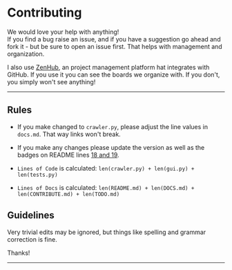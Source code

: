 # Contributing
We would love your help with anything!<br>
If you find a bug raise an issue, and if you have a suggestion go ahead and fork it - but be sure to open an issue first. That helps with management and organization.

I also use [ZenHub](https://www.zenhub.com/), an project management platform hat integrates with GitHub. If you use it you can see the boards we organize with. If you don't, you simply won't see anything!

***

## Rules
* If you make changed to `crawler.py`, please adjust the line values in `docs.md`. That way links won't break.
* If you make any changes please update the version as well as the badges on README lines [18 and 19](https://github.com/rivermont/spidy/blob/master/README.md#L18).

* `Lines of Code` is calculated: `len(crawler.py) + len(gui.py) + len(tests.py)`
* `Lines of Docs` is calculated: `len(README.md) + len(DOCS.md) + len(CONTRIBUTE.md) + len(TODO.md)`


## Guidelines

Very trivial edits may be ignored, but things like spelling and grammar correction is fine.

Thanks!

***
